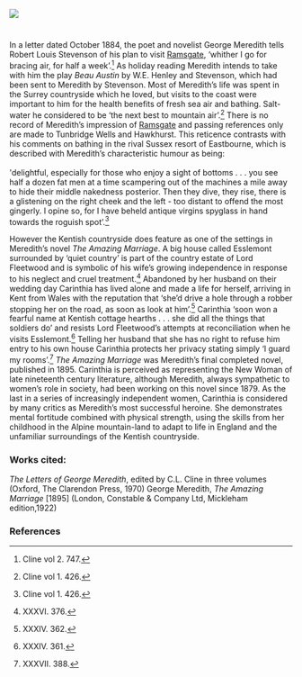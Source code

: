 <a href="https://dev.visual-essays.app"><img src="https://dev-visual-essays.netlify.app/images/ve-button.png"></a>
<param ve-config title="George Meredith (1828-1909)" author="Sylvia Hornsby" layout="vtl" 
banner="/images/banners/19c.jpg">

<param ve-entity eid="Q736439" aliases="Ramsgate">
<param ve-entity eid="Q665489" aliases="Tunbridge Wells">
<param ve-entity eid="Q2744669" aliases="Hawkhurst">

#

In a letter dated October 1884, the poet and novelist George Meredith tells Robert Louis Stevenson of his plan to visit [Ramsgate](/19c/19c-ramsgate), ‘whither I go for bracing air, for half a week’.[^ref1]   As holiday reading Meredith intends to take with him the play _Beau Austin_ by W.E. Henley and Stevenson, which had been sent to Meredith by Stevenson.  Most of Meredith’s life was spent in the Surrey countryside which he loved, but visits to the coast were important to him for the health benefits of fresh sea air and bathing.  Salt-water he considered to be ‘the next best to mountain air’.[^ref2]   There is no record of Meredith’s impression of [Ramsgate](/19c/19c-ramsgate) and passing references only are made to Tunbridge Wells and Hawkhurst.  This reticence contrasts with his comments on bathing in the rival Sussex resort of Eastbourne, which is described with Meredith’s characteristic humour as being:
<br><br>
'delightful, especially for those who enjoy a sight of bottoms .
. . you see half a dozen fat men at a time scampering out of the machines a mile away to hide their middle nakedness posterior.  Then they dive, they rise, there is a glistening on the right cheek and the left - too distant to offend the most gingerly.  I opine so, for I have beheld antique virgins spyglass in hand towards the roguish spot’.[^ref3]  
<param ve-image url="https://upload.wikimedia.org/wikipedia/commons/2/25/George_Meredith_by_George_Frederic_Watts.jpg" label="George Meredith, 1893" attribution="George Frederic Watts, Public domain, via Wikimedia Commons, National Portrait Gallery">

However the Kentish countryside does feature as one of the settings in Meredith’s novel _The Amazing Marriage_.  A big house called Esslemont surrounded by ‘quiet country’ is part of the country estate of Lord Fleetwood and is symbolic of his wife’s growing independence in response to his neglect and cruel treatment.[^ref4]   Abandoned by her husband on their wedding day Carinthia has lived alone and made a life for herself, arriving in Kent from Wales with the reputation that ‘she’d drive a hole through a robber stopping her on the road, as soon as look at him’.[^ref5]  Carinthia ‘soon won a fearful name at Kentish cottage hearths . . . she did all the things that soldiers do’ and resists Lord Fleetwood’s attempts at reconciliation when he visits Esslemont.[^ref6]   Telling her husband that she has no right to refuse him entry to his own house Carinthia protects her privacy stating simply ‘I guard my rooms’.[^ref7]   _The Amazing Marriage_ was Meredith’s final completed novel, published in 1895.  Carinthia is perceived as representing the New Woman of late nineteenth century literature, although Meredith, always sympathetic to women’s role in society, had been working on this novel since 1879.  As the last in a series of increasingly independent women, Carinthia is considered by many critics as Meredith’s most successful heroine.  She demonstrates mental fortitude combined with physical strength, using the skills from her childhood in the Alpine mountain-land to adapt to life in England and the unfamiliar surroundings of the Kentish countryside. 
<param ve-image url="https://upload.wikimedia.org/wikipedia/commons/1/1d/%27By_the_cottage_gate%27%2C_watercolor_painting_by_Helen_Allingham.jpg" label="By the Cottage, late 1870s" attribution="Helen Allingham, Public domain, via Wikimedia Commons">

### Works cited:

_The Letters of George Meredith_, edited by C.L. Cline in three volumes (Oxford, The Clarendon Press, 1970)
George Meredith, _The Amazing Marriage_ [1895] (London, Constable & Company Ltd, Mickleham edition,1922)

### References

[^ref1]: Cline vol 2. 747.
[^ref2]: Cline vol 1. 426.
[^ref3]: Cline vol 1. 426.
[^ref4]: XXXVI. 376.
[^ref5]: XXXIV. 362.
[^ref6]: XXXIV. 361.
[^ref7]: XXXVII. 388.

